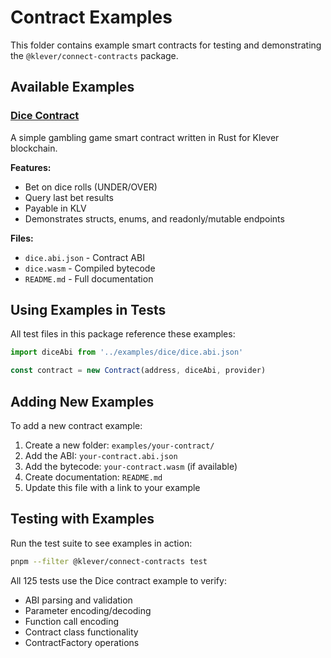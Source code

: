 # Contract Examples

This folder contains example smart contracts for testing and demonstrating the `@klever/connect-contracts` package.

## Available Examples

### [Dice Contract](./dice/)

A simple gambling game smart contract written in Rust for Klever blockchain.

**Features:**
- Bet on dice rolls (UNDER/OVER)
- Query last bet results
- Payable in KLV
- Demonstrates structs, enums, and readonly/mutable endpoints

**Files:**
- `dice.abi.json` - Contract ABI
- `dice.wasm` - Compiled bytecode
- `README.md` - Full documentation

## Using Examples in Tests

All test files in this package reference these examples:

```typescript
import diceAbi from '../examples/dice/dice.abi.json'

const contract = new Contract(address, diceAbi, provider)
```

## Adding New Examples

To add a new contract example:

1. Create a new folder: `examples/your-contract/`
2. Add the ABI: `your-contract.abi.json`
3. Add the bytecode: `your-contract.wasm` (if available)
4. Create documentation: `README.md`
5. Update this file with a link to your example

## Testing with Examples

Run the test suite to see examples in action:

```bash
pnpm --filter @klever/connect-contracts test
```

All 125 tests use the Dice contract example to verify:
- ABI parsing and validation
- Parameter encoding/decoding
- Function call encoding
- Contract class functionality
- ContractFactory operations
